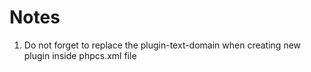 # Notes

1. Do not forget to replace the plugin-text-domain when creating new plugin inside phpcs.xml file

